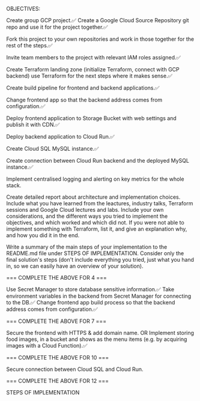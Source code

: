 OBJECTIVES:

Create group GCP project.✅
Create a Google Cloud Source Repository git repo and use it for the project together.✅

Fork this project to your own repositories and work in those together for the rest of the steps.✅

Invite team members to the project with relevant IAM roles assigned.✅

Create Terraform landing zone (initialize Terraform, connect with GCP backend) use Terraform for the next steps where it makes sense.✅

Create build pipeline for frontend and backend applications.✅

Change frontend app so that the backend address comes from configuration.✅

Deploy frontend application to Storage Bucket with web settings and publish it with CDN.✅

Deploy backend application to Cloud Run.✅

Create Cloud SQL MySQL instance.✅

Create connection between Cloud Run backend and the deployed MySQL instance.✅

Implement centralised logging and alerting on key metrics for the whole stack.

Create detailed report about architecture and implementation choices. Include what you have learned from the leactures, industry talks, Terraform sessions and Google Cloud lectures and labs. Include your own considerations, and the different ways you tried to implement the objectives, and which worked and which did not. If you were not able to implement something with Terraform, list it, and give an explanation why, and how you did it in the end.

Write a summary of the main steps of your implementation to the README.md file under STEPS OF IMPLEMENTATION. Consider only the final solution's steps (don't include everything you tried, just what you hand in, so we can easily have an overview of your solution).

=== COMPLETE THE ABOVE FOR 4 ===

Use Secret Manager to store database sensitive information.✅
Take environment variables in the backend from Secret Manager for connecting to the DB.✅
Change frontend app build process so that the backend address comes from configuration.✅

=== COMPLETE THE ABOVE FOR 7 ===

Secure the frontend with HTTPS & add domain name.
OR
Implement storing food images, in a bucket and shows as the menu items (e.g. by acquiring images with a Cloud Function).✅

=== COMPLETE THE ABOVE FOR 10 ===

Secure connection between Cloud SQL and Cloud Run.

=== COMPLETE THE ABOVE FOR 12 ===

STEPS OF IMPLEMENTATION